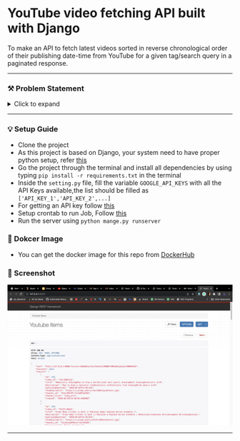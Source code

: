 # YouTube video fetching API built with Django
To make an API to fetch latest videos sorted in reverse chronological order of their publishing date-time from YouTube for a given tag/search query in a paginated response.

<hr>

### ⚒ Problem Statement
<details>
  <summary>Click to expand</summary>
   
### ✓ Basic Requirements:

- ✅ Server should call the YouTube API continuously in background (async) with some interval (say 10 seconds) for fetching the latest videos for a predefined search query and should store the data of videos (specifically these fields - Video title, description, publishing datetime, thumbnails URLs and any other fields you require) in a database with proper indexes.

- ✅ A GET API which returns the stored video data in a paginated response sorted in descending order of published datetime.

- ✅ It should be scalable and optimized.

### Bonus Points:

- ✅ Add support for supplying multiple API keys so that if quota is exhausted on one, it automatically uses the next available key.

- ✅ Make a dashboard to view the stored videos with filters ( in-built DRF filters provided ) and sorting options (optional) 

### Instructions:
* You are free to choose any search query, for example: official, cricket, football etc. (choose something that has high frequency of video uploads)
* Try and keep your commit messages clean, and leave comments explaining what you are doing wherever it makes sense.
* Also try and use meaningful variable/function names, and maintain indentation and code style.
* Submission should have a README file containing instructions to run the server and test the API.
* Submission should be done on GitHub Externship Portal.


### Reference:
* [YouTube data v3 API](https://developers.google.com/youtube/v3/getting-started)
* [Search API reference](https://developers.google.com/youtube/v3/docs/search/list)
* To fetch the latest videos you need to specify these: type=video, order=date, publishedAfter=<SOME_DATE_TIME>
Without publishedAfter, it will give you cached results which will be too old
</details>

<hr>
   
### 💡 Setup Guide
- Clone the project
- As this project is based on Django, your system need to have proper python setup, refer [this](https://www.python.org/downloads/)
- Go the project through the terminal and install all dependencies by using typing `pip install -r requirements.txt` in the terminal
- Inside the `setting.py` file, fill the variable `GOOGLE_API_KEYS` with all the API Keys available,the list should be filled as `['API_KEY_1','API_KEY_2',...]`
- For getting an API key follow [this](https://developers.google.com/youtube/v3/getting-started)
- Setup crontab to run Job, Follow [this](https://django-cron.readthedocs.io/en/latest/installation.html)
- Run the server using `python mange.py runserver`

 </details>
 
### 🐳 Dokcer Image
* You can get the docker image for this repo from [DockerHub](https://hub.docker.com/repository/docker/11sudarshang/yotube-fetch-api)

### 📸 Screenshot

![Dashboard](https://github.com/G-Sudarshan/youtube-fetch-api-django/blob/main/docs/img/Screenshot%202022-02-08%20at%203.00.44%20PM.png)

   
 <hr>
   
   
